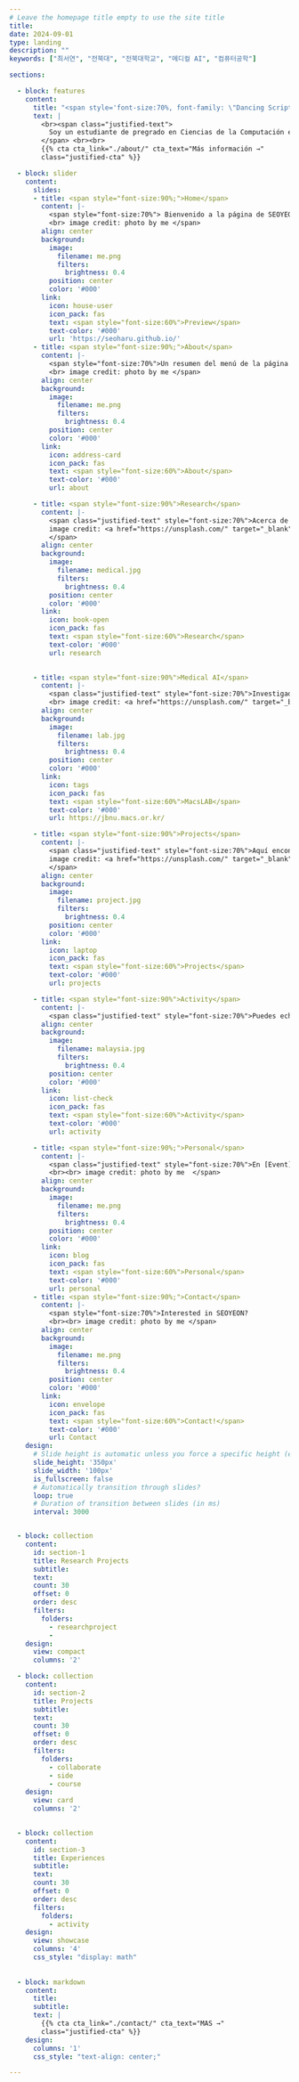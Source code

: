 ```yaml
---
# Leave the homepage title empty to use the site title
title:
date: 2024-09-01
type: landing
description: ""
keywords: ["최서연", "전북대", "전북대학교", "메디컬 AI", "컴퓨터공학"]

sections:

  - block: features
    content:
      title: "<span style='font-size:70%, font-family: \"Dancing Script\", cursive;'>seoharu.github.io</span>"
      text: |
        <br><span class="justified-text">
          Soy un estudiante de pregrado en Ciencias de la Computación e Ingeniería, y estoy estudiando Medical AI como una especialización conjunta en JBNU. Como investigador universitario en el laboratorio de IA médica, llevo a cabo investigaciones y proyectos en el campo de la IA médica. Intento llenar mi vida de cosas que me gustan y me esfuerzo constantemente por hacer lo que quiero. Quiero convertirme en un experto en el campo de la inteligencia artificial médica, especialmente en el campo de las redes neuronales.
        </span> <br><br>
        {{% cta cta_link="./about/" cta_text="Más información →" 
        class="justified-cta" %}}

  - block: slider
    content:
      slides:
      - title: <span style="font-size:90%;">Home</span>
        content: |- 
          <span style="font-size:70%"> Bienvenido a la página de SEOYEON [seoharu.github.io]!
          <br> image credit: photo by me </span>
        align: center
        background:
          image:
            filename: me.png
            filters:
              brightness: 0.4
          position: center
          color: '#000'
        link:
          icon: house-user
          icon_pack: fas
          text: <span style="font-size:60%">Preview</span>
          text-color: '#000'
          url: 'https://seoharu.github.io/'
      - title: <span style="font-size:90%;">About</span>
        content: |-  
          <span style="font-size:70%">Un resumen del menú de la página de inicio, submenús. 
          <br> image credit: photo by me </span>
        align: center
        background:
          image:
            filename: me.png
            filters:
              brightness: 0.4
          position: center
          color: '#000'
        link:
          icon: address-card
          icon_pack: fas
          text: <span style="font-size:60%">About</span>
          text-color: '#000'
          url: about

      - title: <span style="font-size:90%">Research</span>
        content: |-  
          <span class="justified-text" style="font-size:70%">Acerca de mi trabajo como estudiante de investigación en el laboratorio de Inteligencia Artificial Médica y mis intereses de investigación. <br><br>
          image credit: <a href="https://unsplash.com/" target="_blank"><strong>Unsplash</strong></a>
          </span>
        align: center
        background:
          image:
            filename: medical.jpg
            filters:
              brightness: 0.4
          position: center
          color: '#000'
        link:
          icon: book-open
          icon_pack: fas
          text: <span style="font-size:60%">Research</span>
          text-color: '#000'
          url: research
        

      - title: <span style="font-size:90%">Medical AI</span>
        content: |- 
          <span class="justified-text" style="font-size:70%">Investigadores universitarios en el Laboratorio de Inteligencia Artificial Médica  
          <br> image credit: <a href="https://unsplash.com/" target="_blank"><strong>Unsplash</strong></a> </span>
        align: center
        background:
          image:
            filename: lab.jpg
            filters:
              brightness: 0.4
          position: center
          color: '#000'
        link:
          icon: tags
          icon_pack: fas
          text: <span style="font-size:60%">MacsLAB</span>
          text-color: '#000'
          url: https://jbnu.macs.or.kr/

      - title: <span style="font-size:90%">Projects</span>
        content: |- 
          <span class="justified-text" style="font-size:70%">Aquí encontrarás un vistazo a mis proyectos personales, docentes y de colaboración centrados en el desarrollo, la ciencia de datos y la IA médica. <br> <br>
          image credit: <a href="https://unsplash.com/" target="_blank"><strong>Unsplash</strong></a>
          </span>
        align: center
        background:
          image:
            filename: project.jpg
            filters:
              brightness: 0.4
          position: center
          color: '#000'
        link:
          icon: laptop
          icon_pack: fas
          text: <span style="font-size:60%">Projects</span>
          text-color: '#000'
          url: projects

      - title: <span style="font-size:90%">Activity</span>
        content: |- 
          <span class="justified-text" style="font-size:70%">Puedes echar un vistazo a mis actividades y experiencias, incluida la de estudiante de intercambio.  <br><br> image credit: <a href="https://unsplash.com/" target="_blank"><strong>Unsplash</strong></a> </span>
        align: center
        background:
          image:
            filename: malaysia.jpg
            filters:
              brightness: 0.4
          position: center
          color: '#000'
        link:
          icon: list-check
          icon_pack: fas
          text: <span style="font-size:60%">Activity</span>
          text-color: '#000'
          url: activity

      - title: <span style="font-size:90%;">Personal</span>
        content: |- 
          <span class="justified-text" style="font-size:70%">En [Event], he enumerado los acontecimientos actuales, y en [ETC], he enumerado algunas de mis cosas favoritas. En [Blog], he sacado algunas de las entradas de mi blog. 
          <br><br> image credit: photo by me  </span>
        align: center
        background:
          image:
            filename: me.png
            filters:
              brightness: 0.4
          position: center
          color: '#000'
        link:
          icon: blog
          icon_pack: fas
          text: <span style="font-size:60%">Personal</span>
          text-color: '#000'
          url: personal
      - title: <span style="font-size:90%;">Contact</span>
        content: |- 
          <span style="font-size:70%">Interested in SEOYEON? 
          <br><br> image credit: photo by me </span>
        align: center
        background:
          image:
            filename: me.png
            filters:
              brightness: 0.4
          position: center
          color: '#000'
        link:
          icon: envelope
          icon_pack: fas
          text: <span style="font-size:60%">Contact!</span>
          text-color: '#000'
          url: Contact
    design:
      # Slide height is automatic unless you force a specific height (e.g. '400px')
      slide_height: '350px'
      slide_width: '100px'
      is_fullscreen: false
      # Automatically transition through slides?
      loop: true
      # Duration of transition between slides (in ms)
      interval: 3000


  - block: collection
    content:
      id: section-1
      title: Research Projects
      subtitle:
      text:
      count: 30
      offset: 0
      order: desc
      filters:
        folders:
          - researchproject
          - 
    design:
      view: compact
      columns: '2'

  - block: collection
    content:
      id: section-2
      title: Projects
      subtitle:
      text:
      count: 30
      offset: 0
      order: desc
      filters:
        folders:
          - collaborate
          - side
          - course
    design:
      view: card
      columns: '2'
  

  - block: collection
    content:
      id: section-3
      title: Experiences
      subtitle:
      text:
      count: 30
      offset: 0
      order: desc
      filters:
        folders:
          - activity
    design:
      view: showcase
      columns: '4'
      css_style: "display: math"
        
        
  - block: markdown
    content:
      title:
      subtitle:
      text: |
        {{% cta cta_link="./contact/" cta_text="MAS →" 
        class="justified-cta" %}}
    design:
      columns: '1'
      css_style: "text-align: center;"

---
```

  